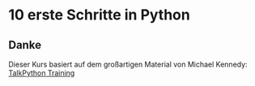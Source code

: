 # 10 erste Schritte in Python





Danke
-----------
Dieser Kurs basiert auf dem großartigen Material von Michael Kennedy:
[TalkPython Training](https://training.talkpython.fm/courses/explore_python_jumpstart/python-language-jumpstart-building-10-apps)